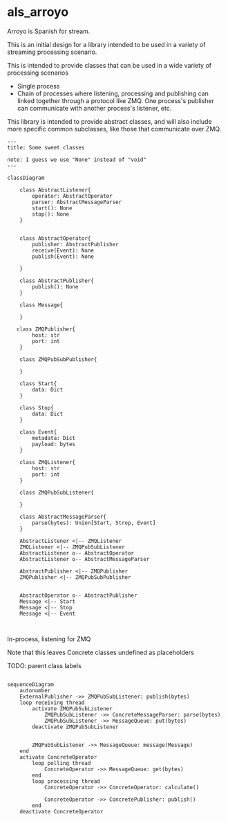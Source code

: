 # als_arroyo

Arroyo is Spanish for stream.

This is an initial design for a library intended to be used in a variety of streaming processing scenario.


This is intended to provide classes that can be used in a wide variety of processing scenarios
- Single process
- Chain of processes where listening, processing and publishing can linked together through a protocol like ZMQ. One process's publisher can communicate with another process's listener, etc.

This library is intended to provide abstract classes, and will also include more specific common subclasses, like those that communicate over ZMQ.



```mermaid
---
title: Some sweet classes

note: I guess we use "None" instead of "void"
---

classDiagram

    class AbstractListener{
        operator: AbstractOperator
        parser: AbstractMessageParser
        start(): None  
        stop(): None
    }


    class AbstractOperator{
        publisher: AbstractPublisher
        receive(Event): None
        publish(Event): None

    }

    class AbstractPublisher{
        publish(): None
    }

    class Message{

    }

   class ZMQPublisher{
        host: str
        port: int
    }

    class ZMQPubSubPublisher{

    }

    class Start{
        data: Dict
    }
   
    class Stop{
        data: Dict
    }

    class Event{
        metadata: Dict
        payload: bytes
    }

    class ZMQListener{
        host: str
        port: int
    }

    class ZMQPubSubListener{

    }

    class AbstractMessageParser{
        parse(bytes): Union[Start, Strop, Event]
    }

    AbstractListener <|-- ZMQListener
    ZMQListener <|-- ZMQPubSubListener
    AbstractListener o-- AbstractOperator
    AbstractListener o-- AbstractMessageParser

    AbstractPublisher <|-- ZMQPublisher
    ZMQPublisher <|-- ZMQPubSubPublisher


    AbstractOperator o-- AbstractPublisher
    Message <|-- Start
    Message <|-- Stop
    Message <|-- Event 
    

```
##
In-process, listening for ZMQ

Note that this leaves Concrete classes undefined as placeholders

TODO: parent class labels

```mermaid

sequenceDiagram
    autonumber
    ExternalPublisher ->> ZMQPubSubListener: publish(bytes)
    loop receiving thread
        activate ZMQPubSubListener
            ZMQPubSubListener ->> ConcreteMessageParser: parse(bytes)
            ZMQPubSubListener ->> MessageQueue: put(bytes)
        deactivate ZMQPubSubListener

        
        ZMQPubSubListener ->> MessageQueue: message(Message)
    end
    activate ConcreteOperator
        loop polling thread
            ConcreteOperator ->> MessageQueue: get(bytes)
        end
        loop processing thread
            ConcreteOperator ->> ConcreteOperator: calculate()
        
            ConcreteOperator ->> ConcretePublisher: publish()
        end
    deactivate ConcreteOperator
```
